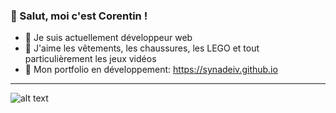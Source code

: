 ### 👋 Salut, moi c'est Corentin !
- 🌱 Je suis actuellement développeur web 
- 👀 J'aime les vêtements, les chaussures, les LEGO et tout particulièrement les jeux vidéos
- 🔗 Mon portfolio en développement: <https://synadeiv.github.io>





***

![alt text](https://stickershop.line-scdn.net/stickershop/v1/product/6287/LINEStorePC/main.png "Logo kirby presentation")
